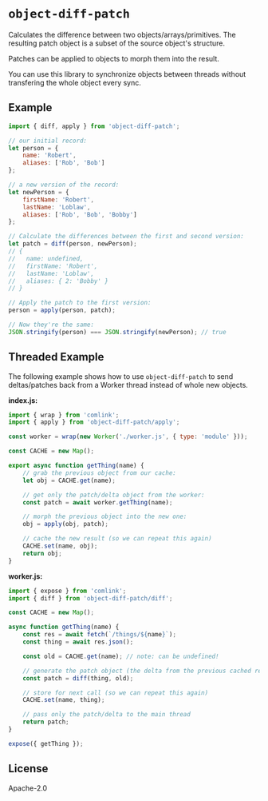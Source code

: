 # `object-diff-patch`

Calculates the difference between two objects/arrays/primitives.
The resulting patch object is a subset of the source object's structure.

Patches can be applied to objects to morph them into the result.

You can use this library to synchronize objects between threads without transfering the whole object every sync.

## Example

```js
import { diff, apply } from 'object-diff-patch';

// our initial record:
let person = {
	name: 'Robert',
	aliases: ['Rob', 'Bob']
};

// a new version of the record:
let newPerson = {
	firstName: 'Robert',
	lastName: 'Loblaw',
	aliases: ['Rob', 'Bob', 'Bobby']
};

// Calculate the differences between the first and second version:
let patch = diff(person, newPerson);
// {
//   name: undefined,
//   firstName: 'Robert',
//   lastName: 'Loblaw',
//   aliases: { 2: 'Bobby' }
// }

// Apply the patch to the first version:
person = apply(person, patch);

// Now they're the same:
JSON.stringify(person) === JSON.stringify(newPerson); // true
```

## Threaded Example

The following example shows how to use `object-diff-patch` to
send deltas/patches back from a Worker thread instead of whole new objects.

**index.js:**

```js
import { wrap } from 'comlink';
import { apply } from 'object-diff-patch/apply';

const worker = wrap(new Worker('./worker.js', { type: 'module' }));

const CACHE = new Map();

export async function getThing(name) {
	// grab the previous object from our cache:
	let obj = CACHE.get(name);

	// get only the patch/delta object from the worker:
	const patch = await worker.getThing(name);

	// morph the previous object into the new one:
	obj = apply(obj, patch);

	// cache the new result (so we can repeat this again)
	CACHE.set(name, obj);
	return obj;
}
```

**worker.js:**

```js
import { expose } from 'comlink';
import { diff } from 'object-diff-patch/diff';

const CACHE = new Map();

async function getThing(name) {
	const res = await fetch(`/things/${name}`);
	const thing = await res.json();

	const old = CACHE.get(name); // note: can be undefined!

	// generate the patch object (the delta from the previous cached result):
	const patch = diff(thing, old);

	// store for next call (so we can repeat this again)
	CACHE.set(name, thing);

	// pass only the patch/delta to the main thread
	return patch;
}

expose({ getThing });
```

## License

Apache-2.0
